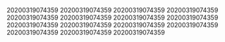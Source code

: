 20200319074359
20200319074359
20200319074359
20200319074359
20200319074359
20200319074359
20200319074359
20200319074359
20200319074359
20200319074359
20200319074359
20200319074359
20200319074359
20200319074359
20200319074359

